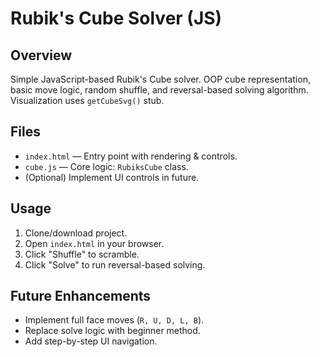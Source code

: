 # Rubik's Cube Solver (JS)

## Overview
Simple JavaScript-based Rubik's Cube solver. OOP cube representation, basic move logic, random shuffle, and reversal-based solving algorithm. Visualization uses `getCubeSvg()` stub.

## Files
- `index.html` — Entry point with rendering & controls.
- `cube.js` — Core logic: `RubiksCube` class.
- (Optional) Implement UI controls in future.

## Usage
1. Clone/download project.
2. Open `index.html` in your browser.
3. Click "Shuffle" to scramble.
4. Click "Solve" to run reversal-based solving.

## Future Enhancements
- Implement full face moves (`R, U, D, L, B`).
- Replace solve logic with beginner method.
- Add step-by-step UI navigation.
